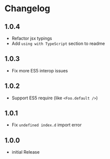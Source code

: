 # Changelog

## 1.0.4

- Refactor jsx typings
- Add `using with TypeScript` section to readme

## 1.0.3

- Fix more ES5 interop issues

## 1.0.2

- Support ES5 require (like `<Foo.default />`)

## 1.0.1

- Fix `undefined index.d` import error

## 1.0.0

- initial Release
